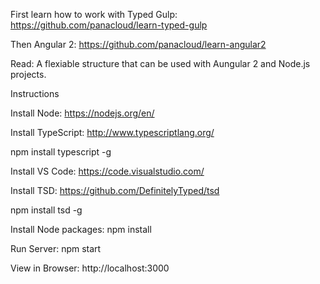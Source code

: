 First learn how to work with Typed Gulp:
https://github.com/panacloud/learn-typed-gulp

Then Angular 2:
https://github.com/panacloud/learn-angular2


Read:
A flexiable structure that can be used with Aungular 2 and Node.js projects.

Instructions

Install Node:
https://nodejs.org/en/

Install TypeScript:
http://www.typescriptlang.org/

npm install typescript -g

Install VS Code: 
https://code.visualstudio.com/

Install TSD:
https://github.com/DefinitelyTyped/tsd

npm install tsd -g

Install Node packages:
npm install

Run Server:
npm start

View in Browser:
http://localhost:3000
